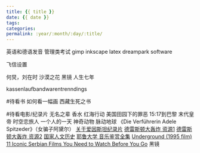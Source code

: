 ```yaml
---
title: {{ title }}
date: {{ date }}
tags:
categories: 
permalink: :year/:month/:day/:title/
---
```


英语和德语发音
管理类考试
gimp
inkscape
latex
dreampark software

飞信设置

何炅，刘在时
沙漠之花
黑镜
人生七年

kassenlaufbandwarentrenndings

#待看书
如何看一幅画
西藏生死之书


#待看电影/纪录片
无名之辈
香水
红海行动
美国田园下的罪恶
15:17到巴黎
末代皇帝
时空恋旅人
一个人的一天
神奇动物
脉动地球
《Die Verführerin Adele Spitzeder》（女骗子阿黛尔）
[关于爱因斯坦纪录片](http://www.imdb.com/title/tt5673782/)
[德雷斯顿大轰炸 资源1](http://v.qq.com/detail/i/ikxchucuasht4gy.html)
[​德雷斯顿大轰炸 资源2](http://www.tudou.com/programs/view/mH-GiGI9wVc)
[国家人文历史](http://yuedu.163.com/book/category/category/12000/12001/1_0_0_1)
[耶鲁大学 音乐鉴赏全集](https://www.youtube.com/watch?v=9F880xaDVEY&list=PL7rlaqGaU50en9r2YVlxIQkL-v0NPehv3)
[Underground (1995 film)](https://en.wikipedia.org/wiki/Underground_(1995_film))
[11 Iconic Serbian Films You Need to Watch Before You Go](https://theculturetrip.com/europe/serbia/articles/11-iconic-serbian-films-you-need-to-watch-before-you-go/)
黑镜


